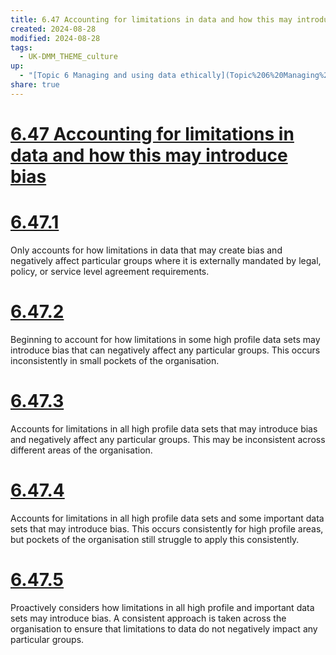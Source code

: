 ```yaml
---
title: 6.47 Accounting for limitations in data and how this may introduce bias
created: 2024-08-28
modified: 2024-08-28
tags:
  - UK-DMM_THEME_culture
up:
  - "[Topic 6 Managing and using data ethically](Topic%206%20Managing%20and%20using%20data%20ethically.md)"
share: true
---
```

# [6.47 Accounting for limitations in data and how this may introduce bias](6.47%20Accounting%20for%20limitations%20in%20data%20and%20how%20this%20may%20introduce%20bias.md)
# [6.47.1](6.47.1.md)

Only accounts for how limitations in data that may create bias and negatively affect particular groups where it is externally mandated by legal, policy, or service level agreement requirements.

# [6.47.2](6.47.2.md)

Beginning to account for how limitations in some high profile data sets may introduce bias that can negatively affect any particular groups. This occurs inconsistently in small pockets of the organisation.

# [6.47.3](6.47.3.md)

Accounts for limitations in all high profile data sets that may introduce bias and negatively affect any particular groups. This may be inconsistent across different areas of the organisation.

# [6.47.4](6.47.4.md)

Accounts for limitations in all high profile data sets and some important data sets that may introduce bias. This occurs consistently for high profile areas, but pockets of the organisation still struggle to apply this consistently.

# [6.47.5](6.47.5.md)

Proactively considers how limitations in all high profile and important data sets may introduce bias. A consistent approach is taken across the organisation to ensure that limitations to data do not negatively impact any particular groups.
